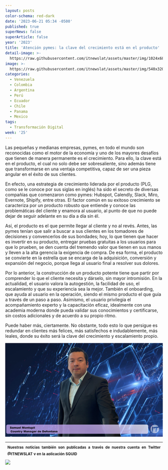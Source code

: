 ```yaml
---
layout: posts
color-schema: red-dark
date: '2023-06-21 05:34 -0500'
published: true
superNews: false
superArticle: false
year: '2023'
title: 'Atención pymes: la clave del crecimiento está en el producto'
detail-image: >-
  https://raw.githubusercontent.com/itnewslat/assets/master/img/1024x680/Samuel-Montupil-g.jpg
image: >-
  https://raw.githubusercontent.com/itnewslat/assets/master/img/540x320/Samuel-Montupil-p.jpg
categories:
  - Venezuela
  - Colombia
  - Argentina
  - Perú
  - Ecuador
  - Chile
  - Panama
  - Mexico
tags:
  - Transformación Digital
week: '25'
---
```

Las pequeñas y medianas empresas, pymes, en todo el mundo son reconocidas como el motor de la economía y uno de los mayores desafíos que tienen de manera permanente es el crecimiento. Para ello, la clave está en el producto, el cual no solo debe ser sobresaliente, sino además tiene que transformarse en una ventaja competitiva, capaz de ser una pieza angular en el éxito de sus clientes. 

En efecto, una estrategia de crecimiento liderada por el producto (PLG, como se le conoce por sus siglas en inglés) ha sido el secreto de diversas compañías que comenzaron como pymes: Hubspot, Calendly, Slack, Miro, Evernote, Shipify, entre otras. El factor común en su exitoso crecimiento se caracteriza por un producto robusto que entiende y conoce las problemáticas del cliente y enamora al usuario, al punto de que no puede dejar de seguir adelante en su día a día sin él.

Así, el producto es el que permite llegar al cliente y no al revés. Antes, las pymes tenían que salir a buscar a sus clientes en los tomadores de decisiones y convencerlos de sus bondades; hoy, lo que tienen que hacer es invertir en su producto, entregar pruebas gratuitas a los usuarios para que lo prueben, se den cuenta del tremendo valor que tienen en sus manos y lleven a la alta gerencia la exigencia de compra. De esa forma, el producto se convierte en la estrella que se encarga de la adquisición, conversión y expansión del negocio, porque llega al usuario final a resolver sus dolores. 

Por lo anterior, la construcción de un producto potente tiene que partir por comprender lo que el cliente necesita y dárselo, sin mayor intromisión. En la actualidad, el usuario valora la autogestión, la facilidad de uso, el escalamiento y que su experiencia sea la mejor. También el onboarding, que ayuda al usuario en la operación, siendo el mismo producto el que guía a través de un paso a paso. Asimismo, el usuario privilegia el acompañamiento experto y la capacitación eficaz, idealmente con una academia moderna donde pueda validar sus conocimientos y certificarse, sin costos adicionales y de acuerdo a su propio ritmo.

Puede haber más, ciertamente. No obstante, todo esto lo que persigue es  redundar en clientes más felices, más satisfechos e indudablemente, más leales, donde su éxito será la clave del crecimiento y escalamiento propio.

![](https://raw.githubusercontent.com/itnewslat/assets/master/img/540x320/Samuel-Montupil-p.jpg)

<table style="height: 42px;" width="569">
<tbody>
<tr>
<td style="text-align: justify;"><sub><strong>Nuestras noticias también son publicadas a través de nuestra cuenta en Twitter <a href="https://twitter.com/itnewslat?lang=es">@ITNEWSLAT</a> y en la aplicación <a href="https://squidapp.co/en/">SQUID</a></strong></sub></td>
</tr>
</tbody>
</table>
<img src="https://tracker.metricool.com/c3po.jpg?hash=56f88a41e39ab42c063cc51676587a04"/>